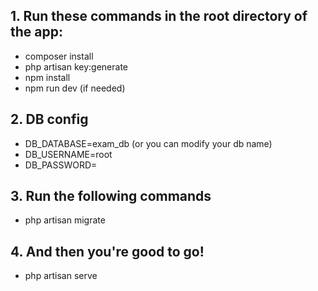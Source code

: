 ## 1. Run these commands in the root directory of the app:
- composer install
- php artisan key:generate
- npm install
- npm run dev (if needed)

## 2. DB config
- DB_DATABASE=exam_db (or you can modify your db name)
- DB_USERNAME=root
- DB_PASSWORD= 

## 3. Run the following commands
- php artisan migrate

## 4. And then you're good to go!
- php artisan serve

